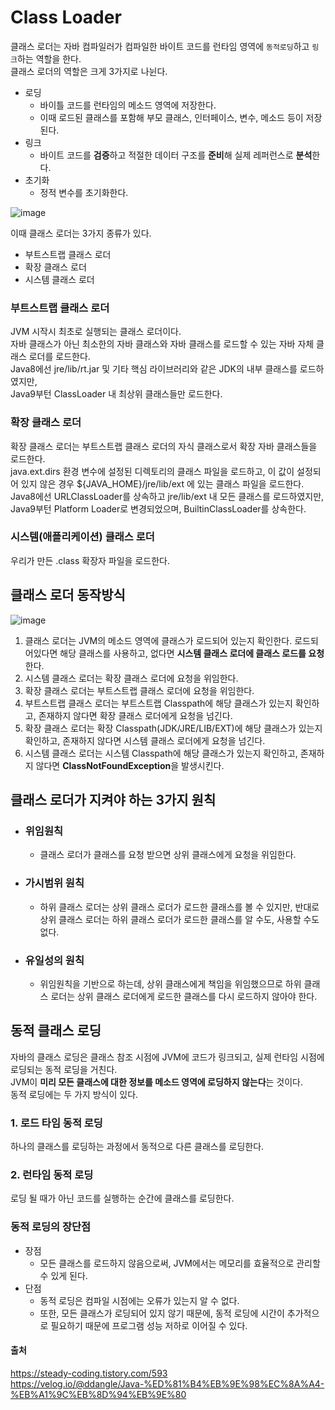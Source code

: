 # Class Loader

클래스 로더는 자바 컴파일러가 컴파일한 바이트 코드를 런타임 영역에 `동적로딩`하고 `링크`하는 역할을 한다. <br>
클래스 로더의 역할은 크게 3가지로 나뉜다. 

- 로딩
  - 바이틀 코드를 런타임의 메소드 영역에 저장한다.
  - 이때 로드된 클래스를 포함해 부모 클래스, 인터페이스, 변수, 메소드 등이 저장된다. 
- 링크
  - 바이트 코드를 **검증**하고 적절한 데이터 구조를 **준비**해 실제 레퍼런스로 **분석**한다. 
- 초기화
  - 정적 변수를 초기화한다.
 
![image](https://github.com/dlrkdus/CS_STUDY/assets/99721126/18c63910-3c56-4332-8a56-fc83c343ec3d)

이때 클래스 로더는 3가지 종류가 있다. <br>

- 부트스트랩 클래스 로더
- 확장 클래스 로더
- 시스템 클래스 로더

### 부트스트랩 클래스 로더

JVM 시작시 최초로 실행되는 클래스 로더이다. <br>
자바 클래스가 아닌 최소한의 자바 클래스와 자바 클래스를 로드할 수 있는 자바 자체 클래스 로더를 로드한다. <br>
Java8에선 jre/lib/rt.jar 및 기타 핵심 라이브러리와 같은 JDK의 내부 클래스를 로드하였지만, <br>
Java9부턴  ClassLoader 내 최상위 클래스들만 로드한다. <br>

### 확장 클래스 로더

확장 클래스 로더는 부트스트랩 클래스 로더의 자식 클래스로서 확장 자바 클래스들을 로드한다.<br>
java.ext.dirs 환경 변수에 설정된 디렉토리의 클래스 파일을 로드하고, 이 값이 설정되어 있지 않은 경우 ${JAVA_HOME}/jre/lib/ext 에 있는 클래스 파일을 로드한다. <br>
Java8에선 URLClassLoader를 상속하고 jre/lib/ext 내 모든 클래스를 로드하였지만, <br>
Java9부턴 Platform Loader로 변경되었으며, BuiltinClassLoader를 상속한다. <br>

### 시스템(애플리케이션) 클래스 로더

우리가 만든 .class 확장자 파일을 로드한다. <br>

## 클래스 로더 동작방식

![image](https://github.com/dlrkdus/CS_STUDY/assets/99721126/202c921f-5501-4087-b1ac-66d2d04ae6d2)


1. 클래스 로더는 JVM의 메소드 영역에 클래스가 로드되어 있는지 확인한다. 로드되어있다면 해당 클래스를 사용하고, 없다면 **시스템 클래스 로더에 클래스 로드를 요청**한다.
2. 시스템 클래스 로더는 확장 클래스 로더에 요청을 위임한다.
3. 확장 클래스 로더는 부트스트랩 클래스 로더에 요청을 위임한다.
4. 부트스트랩 클래스 로더는 부트스트랩 Classpath에 해당 클래스가 있는지 확인하고, 존재하지 않다면 확장 클래스 로더에게 요청을 넘긴다.
5. 확장 클래스 로더는 확장 Classpath(JDK/JRE/LIB/EXT)에 해당 클래스가 있는지 확인하고, 존재하지 않다면 시스템 클래스 로더에게 요청을 넘긴다.
6. 시스템 클래스 로더는 시스템 Classpath에 해당 클래스가 있는지 확인하고, 존재하지 않다면 **ClassNotFoundException**을 발생시킨다.

## 클래스 로더가 지켜야 하는 3가지 원칙

- ### 위임원칙
  - 클래스 로더가 클래스를 요청 받으면 상위 클래스에게 요청을 위임한다.
- ### 가시범위 원칙
  - 하위 클래스 로더는 상위 클래스 로더가 로드한 클래스를 볼 수 있지만, 반대로 상위 클래스 로더는 하위 클래스 로더가 로드한 클래스를 알 수도, 사용할 수도 없다.
- ### 유일성의 원칙
  - 위임원칙을 기반으로 하는데, 상위 클래스에게 책임을 위임했으므로 하위 클래스 로더는 상위 클래스 로더에게 로드한 클래스를 다시 로드하지 않아야 한다.
 
## 동적 클래스 로딩 

자바의 클래스 로딩은 클래스 참조 시점에 JVM에 코드가 링크되고, 실제 런타임 시점에 로딩되는 동적 로딩을 거친다. <br>
JVM이 **미리 모든 클래스에 대한 정보를 메소드 영역에 로딩하지 않는다**는 것이다. <br>
동적 로딩에는 두 가지 방식이 있다. <br>

### 1. 로드 타임 동적 로딩 

하나의 클래스를 로딩하는 과정에서 동적으로 다른 클래스를 로딩한다.

### 2. 런타임 동적 로딩

로딩 될 때가 아닌 코드를 실행하는 순간에 클래스를 로딩한다. 

### 동적 로딩의 장단점

- 장점
  - 모든 클래스를 로드하지 않음으로써, JVM에서는 메모리를 효율적으로 관리할 수 있게 된다.
- 단점
  - 동적 로딩은 컴파일 시점에는 오류가 있는지 알 수 없다.
  - 또한, 모든 클래스가 로딩되어 있지 않기 때문에, 동적 로딩에 시간이 추가적으로 필요하기 때문에 프로그램 성능 저하로 이어질 수 있다.
 






#### 출처

https://steady-coding.tistory.com/593 <br>
https://velog.io/@ddangle/Java-%ED%81%B4%EB%9E%98%EC%8A%A4-%EB%A1%9C%EB%8D%94%EB%9E%80


